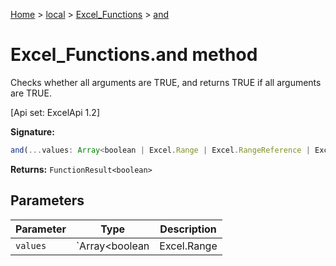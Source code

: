 [Home](./index) &gt; [local](local.md) &gt; [Excel\_Functions](local.excel_functions.md) &gt; [and](local.excel_functions.and.md)

# Excel\_Functions.and method

Checks whether all arguments are TRUE, and returns TRUE if all arguments are TRUE. 

 \[Api set: ExcelApi 1.2\]

**Signature:**
```javascript
and(...values: Array<boolean | Excel.Range | Excel.RangeReference | Excel.FunctionResult<any>>): FunctionResult<boolean>;
```
**Returns:** `FunctionResult<boolean>`

## Parameters

|  Parameter | Type | Description |
|  --- | --- | --- |
|  `values` | `Array<boolean | Excel.Range | Excel.RangeReference | Excel.FunctionResult<any>>` |  |

